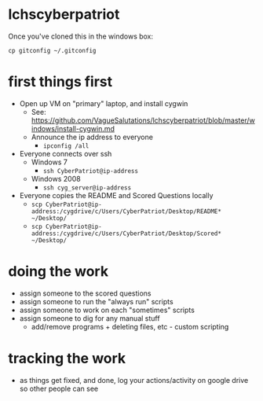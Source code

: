 # lchscyberpatriot

Once you've cloned this in the windows box:

```
cp gitconfig ~/.gitconfig
```

# first things first
* Open up VM on "primary" laptop, and install cygwin
	- See: <https://github.com/VagueSalutations/lchscyberpatriot/blob/master/windows/install-cygwin.md>
	- Announce the ip address to everyone
		- `ipconfig /all`
* Everyone connects over ssh
	- Windows 7
		- `ssh CyberPatriot@ip-address`
	* Windows 2008
		- `ssh cyg_server@ip-address`
* Everyone copies the README and Scored Questions locally
	- `scp CyberPatriot@ip-address:/cygdrive/c/Users/CyberPatriot/Desktop/README* ~/Desktop/`
	- `scp CyberPatriot@ip-address:/cygdrive/c/Users/CyberPatriot/Desktop/Scored* ~/Desktop/`

# doing the work
* assign someone to the scored questions
* assign someone to run the "always run" scripts
* assign someone to work on each "sometimes" scripts
* assign someone to dig for any manual stuff
	- add/remove programs + deleting files, etc - custom scripting

# tracking the work
* as things get fixed, and done, log your actions/activity on google drive so other people can see
